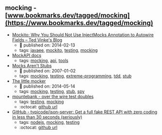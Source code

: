 mocking - [www.bookmarks.dev/tagged/mocking](https://www.bookmarks.dev/tagged/mocking)
---
* [Mockito: Why You Should Not Use InjectMocks Annotation to Autowire Fields – Ted Vinke's Blog](https://tedvinke.wordpress.com/2014/02/13/mockito-why-you-should-not-use-injectmocks-annotation-to-autowire-fields/)
    * :calendar: published on: 2014-02-13
    * tags: [javaee](../tags/javaee.md), [mockito](../tags/mockito.md), [testing](../tags/testing.md), [mocking](../tags/mocking.md)
* [MockAPI docs](https://www.mockapi.io/docs)
    * tags: [mocking](../tags/mocking.md), [api](../tags/api.md), [tools](../tags/tools.md)
* [Mocks Aren't Stubs](https://martinfowler.com/articles/mocksArentStubs.html)
    * :calendar: published on: 2007-01-02
    * tags: [mocking](../tags/mocking.md), [testing](../tags/testing.md), [extreme-programming](../tags/extreme-programming.md), [tdd](../tags/tdd.md), [stub](../tags/stub.md)
* [The little mocker](https://blog.cleancoder.com/uncle-bob/2014/05/14/TheLittleMocker.html)
    * :calendar: published on: 2014-05-14
    * tags: [mocking](../tags/mocking.md), [testing](../tags/testing.md), [stub](../tags/stub.md), [spy](../tags/spy.md)
* [mountebank - over the wire test doubles](http://www.mbtest.org/)
    * tags: [testing](../tags/testing.md), [mocking](../tags/mocking.md)
    * :octocat: [github url](https://github.com/bbyars/mountebank)
* [GitHub - typicode/json-server: Get a full fake REST API with zero coding in less than 30 seconds (seriously)](https://github.com/typicode/json-server)
    * tags: [nodejs](../tags/nodejs.md), [mocking](../tags/mocking.md), [testing](../tags/testing.md)
    * :octocat: [github url](https://github.com/typicode/json-server)
